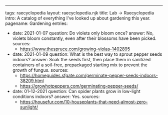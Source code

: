 ---
tags: raecyclopedia
layout: raecyclopedia.njk
title: Lab → Raecyclopedia
intro: A catalog of everything I've looked up about gardening this year.
pagename: Gardening
entries:
  - date: 2021-01-07
    question: Do violets only bloom once?
    answer: No, violets bloom constantly, even after their blossoms have been picked.
    sources: 
      - https://www.thespruce.com/growing-violas-1402895
  - date: 2021-01-09
    question: What is the best way to sprout pepper seeds indoors?
    answer: Soak the seeds first, then place them in sanitized containers of a soil-free, prepackaged starting mix to prevent the growth of fungus.
    sources:
      - https://homeguides.sfgate.com/germinate-pepper-seeds-indoors-38209.html
      - https://growhotpeppers.com/germinating-pepper-seeds/
  - date: 01-12-2021
    question: Can spider plants grow in low-light conditions indoors?
    answer: Yes.
    sources:
      - https://housefur.com/10-houseplants-that-need-almost-zero-sunlight/